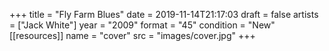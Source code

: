 +++
title = "Fly Farm Blues"
date = 2019-11-14T21:17:03
draft = false
artists = ["Jack White"]
year = "2009"
format = "45"
condition = "New"
[[resources]]
  name = "cover"
  src = "images/cover.jpg"
+++
